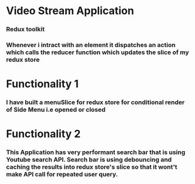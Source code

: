 # Video Stream Application 
### Redux toolkit
### Whenever i intract with an element it dispatches an action which calls the reducer function which updates the slice of my redux store

# Functionality 1
### I have built a menuSlice for redux store for conditional render of Side Menu i.e opened or closed

# Functionality 2
### This Application has very performant search bar that is using Youtube search API. Search bar is using debouncing and caching the results into redux store's slice so that it wont't make API call for repeated user query.